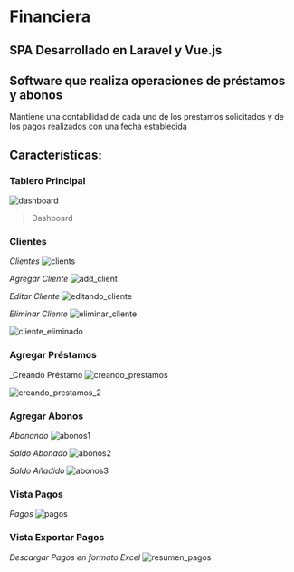 # Financiera

## SPA Desarrollado en Laravel y Vue.js

## Software que realiza operaciones de préstamos y abonos 
Mantiene una contabilidad de cada uno de los préstamos solicitados y de los pagos realizados
con una fecha establecida

## Características:

  ### Tablero Principal
  ![dashboard](https://user-images.githubusercontent.com/45542462/108391211-163dfa80-71d7-11eb-9b6e-88779f297cb9.png)

  > Dashboard
  
  ### Clientes
  
  _Clientes_
![clients](https://user-images.githubusercontent.com/45542462/108391332-37065000-71d7-11eb-8530-1db1b527a010.png)

_Agregar Cliente_
![add_client](https://user-images.githubusercontent.com/45542462/108391481-5f8e4a00-71d7-11eb-9a58-6e372cefee93.png)

_Editar Cliente_
![editando_cliente](https://user-images.githubusercontent.com/45542462/108391508-67e68500-71d7-11eb-8090-e964efedb8df.png)

_Eliminar Cliente_
![eliminar_cliente](https://user-images.githubusercontent.com/45542462/108391554-70d75680-71d7-11eb-9c7b-bef91f0ac9e4.png)

![cliente_eliminado](https://user-images.githubusercontent.com/45542462/108391596-7b91eb80-71d7-11eb-9445-54173485cfc3.png)
  
  ### Agregar Préstamos
  
  _Creando Préstamo
![creando_prestamos](https://user-images.githubusercontent.com/45542462/108391756-a11ef500-71d7-11eb-8aaa-7cfdb929aea5.png)

![creando_prestamos_2](https://user-images.githubusercontent.com/45542462/108391792-aa0fc680-71d7-11eb-9cec-c8021eee9dfc.png)
  
  ### Agregar Abonos
  
  _Abonando_
![abonos1](https://user-images.githubusercontent.com/45542462/108392517-69fd1380-71d8-11eb-966f-b6e008e6f8f2.png)

_Saldo Abonado_
![abonos2](https://user-images.githubusercontent.com/45542462/108392587-7aad8980-71d8-11eb-97ba-b8a6176b2910.png)

_Saldo Añadido_
![abonos3](https://user-images.githubusercontent.com/45542462/108392642-88630f00-71d8-11eb-9dea-f363ab2c845b.png)
  
  ### Vista Pagos
  
  _Pagos_
![pagos](https://user-images.githubusercontent.com/45542462/108392723-9a44b200-71d8-11eb-8778-9167d5aaf327.png)

 ### Vista Exportar Pagos
 
 _Descargar Pagos en formato Excel_
![resumen_pagos](https://user-images.githubusercontent.com/45542462/108392832-b0eb0900-71d8-11eb-972e-a628423a3411.png)

